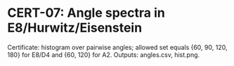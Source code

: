 # CERT-07: Angle spectra in E8/Hurwitz/Eisenstein

Certificate: histogram over pairwise angles; allowed set equals {60, 90, 120, 180} for E8/D4 and {60, 120} for A2. Outputs: angles.csv, hist.png.
